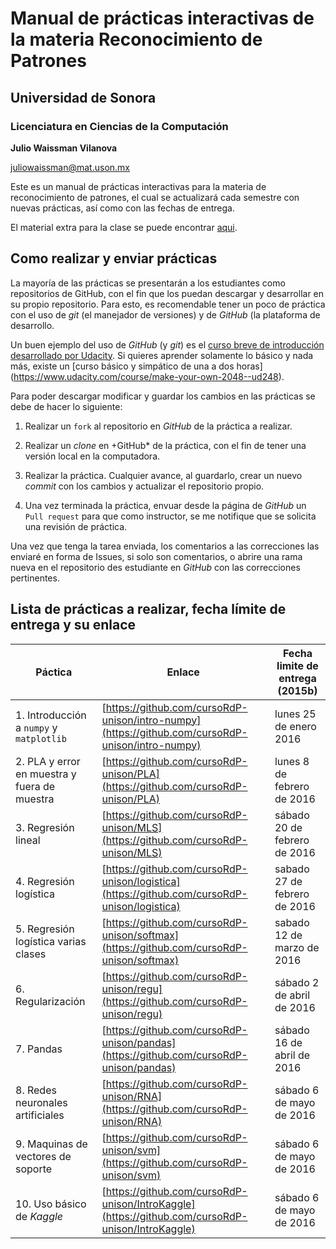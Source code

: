 # Manual de prácticas interactivas de la materia Reconocimiento de Patrones

## Universidad de Sonora

### Licenciatura en Ciencias de la Computación

**Julio Waissman Vilanova**

[juliowaissman@mat.uson.mx](juliowaissman@mat.uson.mx)

Este es un manual de prácticas interactivas para la materia de reconocimiento de patrones, 
el cual se actualizará cada semestre con nuevas prácticas, así como con las fechas de entrega.

El material extra para la clase se puede encontrar [aqui](https://github.com/cursoRdP-unison/material).

## Como realizar y enviar prácticas

La mayoría de las prácticas se presentarán a los estudiantes como repositorios de GitHub, con 
el fin que los puedan descargar y desarrollar en su propio repositorio. Para esto, es recomendable tener 
un poco de práctica con el uso de *git* (el manejador de versiones) y de *GitHub* (la plataforma de desarrollo.

Un buen ejemplo del uso de *GitHub* (y *git*) es el 
[curso breve de introducción desarrollado por Udacity](https://www.udacity.com/course/how-to-use-git-and-github--ud775). 
Si quieres aprender solamente lo básico y nada más, existe un [curso básico y simpático de una a dos horas]
(https://www.udacity.com/course/make-your-own-2048--ud248).

Para poder descargar modificar y guardar los cambios en las prácticas se debe de hacer lo siguiente:

1. Realizar un `fork` al repositorio en *GitHub* de la práctica a realizar.

2. Realizar un *clone* en +GitHub* de la práctica, con el fin de tener una versión local en la computadora.

3. Realizar la práctica. Cualquier avance, al guardarlo, crear un nuevo *commit* con los cambios y actualizar el repositorio propio.

4. Una vez terminada la práctica, envuar desde la página de *GitHub* un `Pull request` para que como instructor, se me notifique que se solicita una revisión de práctica.

Una vez que tenga la tarea enviada, los comentarios a las correcciones las enviaré en forma de Issues, si solo son comentarios, o abrire una rama nueva en el repositorio des estudiante en *GitHub* con las correcciones pertinentes.

## Lista de prácticas a realizar, fecha límite de entrega y su enlace

Páctica | Enlace | Fecha limite de entrega (2015b)
--------|--------|---------------------------------
1. Introducción a `numpy` y `matplotlib` | [https://github.com/cursoRdP-unison/intro-numpy](https://github.com/cursoRdP-unison/intro-numpy) | lunes 25 de enero 2016
2. PLA y error en muestra y fuera de muestra | [https://github.com/cursoRdP-unison/PLA](https://github.com/cursoRdP-unison/PLA) | lunes 8 de febrero de 2016
3. Regresión lineal |  [https://github.com/cursoRdP-unison/MLS](https://github.com/cursoRdP-unison/MLS)| sábado 20 de febrero de 2016
4. Regresión logística | [https://github.com/cursoRdP-unison/logistica](https://github.com/cursoRdP-unison/logistica)| sabado 27 de febrero de 2016
5. Regresión logística varias clases | [https://github.com/cursoRdP-unison/softmax](https://github.com/cursoRdP-unison/softmax) | sabado 12 de marzo de 2016
6. Regularización |  [https://github.com/cursoRdP-unison/regu](https://github.com/cursoRdP-unison/regu) | sábado 2 de abril de 2016 
7. Pandas  | [https://github.com/cursoRdP-unison/pandas](https://github.com/cursoRdP-unison/pandas) | sábado 16 de abril de 2016
8. Redes neuronales artificiales  |  [https://github.com/cursoRdP-unison/RNA](https://github.com/cursoRdP-unison/RNA) | sábado 6 de mayo de 2016
9. Maquinas de vectores de soporte | [https://github.com/cursoRdP-unison/svm](https://github.com/cursoRdP-unison/svm) | sábado 6 de mayo de 2016
10. Uso básico de *Kaggle* | [https://github.com/cursoRdP-unison/IntroKaggle](https://github.com/cursoRdP-unison/IntroKaggle) | sábado 6 de mayo de 2016
